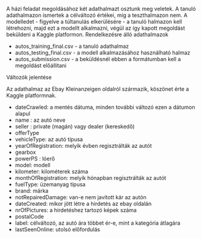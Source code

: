 A házi feladat megoldásához két adathalmazt osztunk meg veletek. A tanuló adathalmazon ismertek a célváltozó értékei, míg a teszthalmazon nem. A modelledet - figyelve a túltanulás elkerülésére - a tanuló halmazon kell létrehozni, majd ezt a modellt alkalmazni, végül az így kapott megoldást beküldeni a Kaggle platformon.
Rendelkezésre álló adathalmazok

* autos_training_final.csv - a tanuló adathalmaz
* autos_testing_final.csv - a modell alkalmazásához használható halmaz
* autos_submission.csv - a beküldésnél ebben a formátumban kell a megoldást előállítani

Változók jelentése

Az adathalmaz az Ebay Kleinanzeigen oldalról származik, köszönet érte a Kaggle platformnak.

* dateCrawled: a mentés dátuma, minden további változó ezen a dátumon alapul
* name : az autó neve
* seller : private (magán) vagy dealer (kereskedő)
* offerType
* vehicleType: az autó típusa
* yearOfRegistration: melyik évben regisztrálták az autót
* gearbox
* powerPS : lóerő
* model: modell
* kilometer: kilométerek száma
* monthOfRegistration: melyik hónapban regisztrálták az autót
* fuelType: üzemanyag típusa
* brand: márka
* notRepairedDamage: van-e nem javított kár az autón
* dateCreated: mikor jött létre a hirdetés az ebay oldalán
* nrOfPictures: a hirdetéshez tartozó képek száma
* postalCode
* label: célváltozó, az autó ára többet ér-e, mint a kategória átlagára
* lastSeenOnline: utolsó előfordulás
